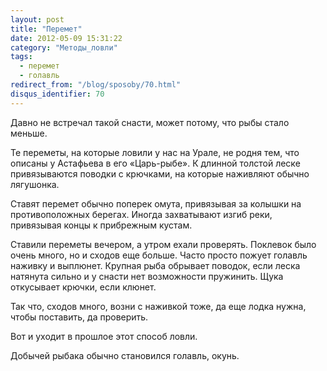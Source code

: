 ```yaml
---
layout: post
title: "Перемет"
date: 2012-05-09 15:31:22
category: "Методы_ловли"
tags:
  - перемет
  - голавль
redirect_from: "/blog/sposoby/70.html"
disqus_identifier: 70
---
```

Давно не встречал такой снасти, может потому, что рыбы стало меньше.

Те переметы, на которые ловили у нас на Урале, не родня тем, что описаны
у Астафьева в его «Царь-рыбе». К длинной толстой леске привязываются
поводки с крючками, на которые наживляют обычно лягушонка.

Ставят перемет обычно поперек омута, привязывая за колышки на
противоположных берегах. Иногда захватывают изгиб реки, привязывая концы
к прибрежным кустам.

Ставили переметы вечером, а утром ехали проверять. Поклевок было очень
много, но и сходов еще больше. Часто просто пожует голавль наживку и
выплюнет. Крупная рыба обрывает поводок, если леска натянута сильно и у
снасти нет возможности пружинить. Щука откусывает крючки, если клюнет.

Так что, сходов много, возни с наживкой тоже, да еще лодка нужна, чтобы
поставить, да проверить.

Вот и уходит в прошлое этот способ ловли.

Добычей рыбака обычно становился голавль, окунь.

